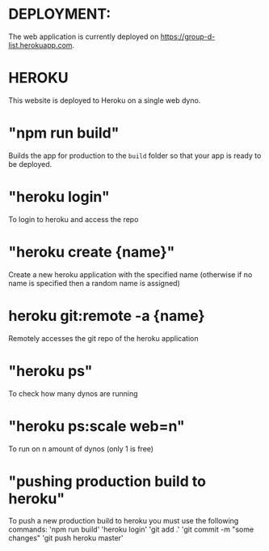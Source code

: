 # DEPLOYMENT:

The web application is currently deployed on https://group-d-list.herokuapp.com.

# HEROKU

This website is deployed to Heroku on a single web dyno.

# "npm run build"

Builds the app for production to the `build` folder so that your app is ready to be deployed.

# "heroku login"

To login to heroku and access the repo

# "heroku create {name}"

Create a new heroku application with the specified name (otherwise if no name is specified then a random name is assigned)

# heroku git:remote -a {name}

Remotely accesses the git repo of the heroku application

# "heroku ps"

To check how many dynos are running

# "heroku ps:scale web=n"

To run on n amount of dynos (only 1 is free)

# "pushing production build to heroku"

To push a new production build to heroku you must use the following commands:
'npm run build'
'heroku login'
'git add .'
'git commit -m "some changes"
'git push heroku master'

